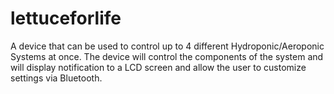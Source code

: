 # lettuceforlife
A device that can be used to control up to 4 different Hydroponic/Aeroponic Systems at once. The device will control the components of the system and will display notification to a LCD screen and allow the user to customize settings via Bluetooth.
